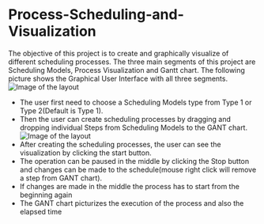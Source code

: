 # Process-Scheduling-and-Visualization
The objective of this project is to create and graphically visualize of different scheduling processes.
The three main segments of this project are Scheduling Models, Process Visualization and Gantt chart. The following picture shows the
Graphical User Interface with all three segments.
![Image of the layout](https://github.com/syeduzzaman/Process-Scheduling-and-Visualization/blob/master/project%20layout.jpg)

* The user first need to choose a Scheduling Models type from Type 1 or Type 2(Default is Type 1).
* Then the user can create scheduling processes by dragging and dropping individual Steps from Scheduling Models to the GANT chart.
![Image of the layout](https://github.com/syeduzzaman/Process-Scheduling-and-Visualization/blob/master/project%20working%20layout.jpg)
* After creating the scheduling processes, the user can see the visualization by clicking the start button.
* The operation can be paused in the middle by clicking the Stop button and changes can be made to the schedule(mouse right click will remove a step from GANT chart).
* If changes are made in the middle the process has to start from the beginning again
* The GANT chart picturizes the execution of the process and also the elapsed time
